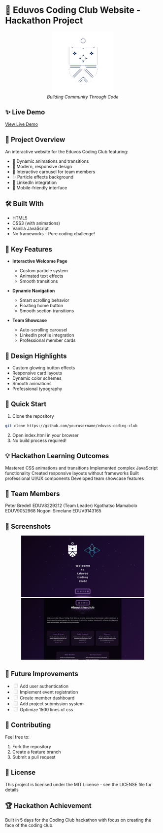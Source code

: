 # 🚀 Eduvos Coding Club Website - Hackathon Project

<p align="center">
  <img src="images/EduvosLogo.png" width="200" alt="Eduvos Logo"/>
  <br>
  <em>Building Community Through Code</em>
</p>

## ✨ Live Demo
[View Live Demo](#) <!-- Add your deployed site link here -->

## 🎯 Project Overview
An interactive website for the Eduvos Coding Club featuring:
- 🌟 Dynamic animations and transitions
- 🎨 Modern, responsive design
- 🔄 Interactive carousel for team members
- ✨ Particle effects background
- 🔗 LinkedIn integration
- 📱 Mobile-friendly interface

## 🛠️ Built With
- HTML5
- CSS3 (with animations)
- Vanilla JavaScript
- No frameworks - Pure coding challenge!

## 🌈 Key Features
- **Interactive Welcome Page**
  - Custom particle system
  - Animated text effects
  - Smooth transitions

- **Dynamic Navigation**
  - Smart scrolling behavior
  - Floating home button
  - Smooth section transitions

- **Team Showcase**
  - Auto-scrolling carousel
  - LinkedIn profile integration
  - Professional member cards

## 🎨 Design Highlights
- Custom glowing button effects
- Responsive card layouts
- Dynamic color schemes
- Smooth animations
- Professional typography

## 🚀 Quick Start
1. Clone the repository
```bash
git clone https://github.com/yourusername/eduvos-coding-club
```
2. Open index.html in your browser
3. No build process required!

## 💡 Hackathon Learning Outcomes
Mastered CSS animations and transitions
Implemented complex JavaScript functionality
Created responsive layouts without frameworks
Built professional UI/UX components
Developed team showcase features

## 👥 Team Members
Peter Bredell EDUV8229212 (Team Leader)
Kgothatso Mamabolo  EDUV9052968
Nogoni Simelane EDUV9143165

## 📸 Screenshots
<p align="center"> <img src="images/homescreen.PNG" width="400" alt="Welcome Page"/> <img src="images/About.PNG" width="400" alt="About Section"/> </p>

## 🔮 Future Improvements
- <input disabled="" type="checkbox"> Add user authentication
- <input disabled="" type="checkbox"> Implement event registration
- <input disabled="" type="checkbox"> Create member dashboard
- <input disabled="" type="checkbox"> Add project submission system
- <input disabled="" type="checkbox"> Optimize 1500 lines of css 

## 🤝 Contributing
Feel free to:

1. Fork the repository
2. Create a feature branch
3. Submit a pull request

## 📝 License
This project is licensed under the MIT License - see the LICENSE file for details

## 🏆 Hackathon Achievement
Built in 5 days for the Coding Club hackathon with focus on creating the face of the coding club.
